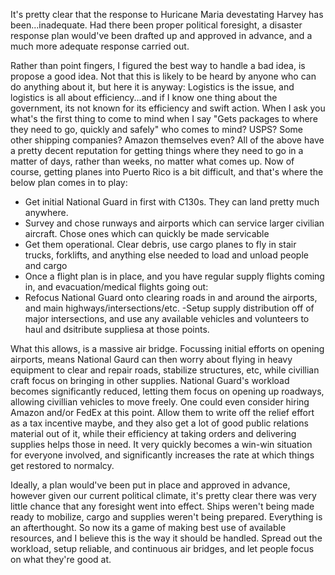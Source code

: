 <p> It's pretty clear that the response to Huricane Maria devestating Harvey has been...inadequate. Had there been proper political foresight, 
a disaster response plan would've been drafted up and approved in advance, and a much more adequate response carried out. </p>

<p> Rather than point fingers, I figured the best way to handle a bad idea, is propose a good idea. Not that this is likely to be heard by 
anyone who can do anything about it, but here it is anyway: Logistics is the issue, and logistics is all about efficiency...and if I know one 
thing about the government, its not known for its efficiency and swift action. When I ask you what's the first thing to come to mind when I 
say "Gets packages to where they need to go, quickly and safely" who comes to mind? USPS? Some other shipping companies? Amazon themselves even?
All of the above have a pretty decent reputation for getting things where they need to go in a matter of days, rather than weeks, no matter what
comes up. Now of course, getting planes into Puerto Rico is a bit difficult, and that's where the below plan comes in to play: </p> 


- Get initial National Guard in first with C130s. They can land pretty much anywhere. 
- Survey and chose runways and airports which can service larger civilian aircraft. Chose ones which can quickly be made servicable
- Get them operational. Clear debris, use cargo planes to fly in stair trucks, forklifts, and anything else needed to load and unload people and cargo
- Once a flight plan is in place, and you have regular supply flights coming in, and evacuation/medical flights going out:
- Refocus National Guard onto clearing roads in and around the airports, and main highways/intersections/etc. 
-Setup supply distribution off of major intersections, and use any available vehicles and volunteers to haul and dsitribute suppliesa at those points. 

<p> What this allows, is a massive air bridge. Focussing initial efforts on opening airports, means National Gaurd can then worry about flying in
heavy equipment to clear and repair roads, stabilize structures, etc, while civillian craft focus on bringing in other supplies. National Guard's
workload becomes significantly reduced, letting them focus on opening up roadways, allowing civillian vehicles to move freely. One could even 
consider hiring Amazon and/or FedEx at this point. Allow them to write off the relief effort as a tax incentive maybe, and they also get a lot of
good public relations material out of it, while their efficiency at taking orders and delivering supplies helps those in need. It very quickly
becomes a win-win situation for everyone involved, and significantly increases the rate at which things get restored to normalcy.</p> 

<p> Ideally, a plan would've been put in place and approved in advance, however given our current political climate, it's pretty clear there was very
little chance that any foresight went into effect. Ships weren't being made ready to mobilize, cargo and supplies weren't being prepared. 
Everything is an afterthought. So now its a game of making best use of available resources, and I believe this is the way it should be handled.
Spread out the workload, setup reliable, and continuous air bridges, and let people focus on what they're good at.</p>
